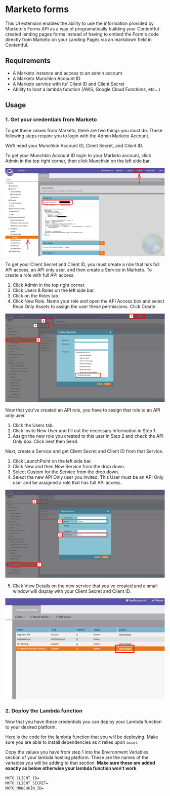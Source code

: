 # Marketo forms

This UI extension enables the ability to use the information provided by Marketo's Forms API as a way of programatically building your Contentful-created landing pages forms instead of having to embed the Form's code directly from Marketo on your Landing Pages via an markdown field in Contentful.

## Requirements

- A Marketo instance and access to an admin account
- A Marketo Munchkin Account ID
- A Marketo service with its' Client ID and Client Secret
- Ability to host a lambda function (AWS, Google Cloud Functions, etc...)

## Usage

### 1. Get your credentials from Marketo

To get these values from Marketo, there are two things you must do. These following steps require you to login with the Admin Marketo Account.

We’ll need your Munchkin Account ID, Client Secret, and Client ID.

To get your Munchkin Account ID login to your Marketo account, click Admin in the top right corner, then click Munchkin on the left side bar.

![](/docs/assets/marketo_get_munchkin_id.png?dl=1)

To get your Client Secret and Client ID, you must create a role that has full API access, an API only user, and then create a Service in Marketo. To create a role with full API access:

1.  Click Admin in the top right corner.
2.  Click Users & Roles on the left side bar.
3.  Click on the Roles tab.
4.  Click New Role. Name your role and open the API Access box and select Read Only Assets to assign the user these permissions. Click Create.

![](/docs/assets/marketo_make_new_role.png?dl=1)

Now that you’ve created an API role, you have to assign that role to an API only user.

1.  Click the Users tab.
2.  Click Invite New User and fill out the necessary information in Step 1.
3.  Assign the new role you created to this user in Step 2 and check the API Only box. Click next then Send.

Next, create a Service and get Client Secret and Client ID from that Service.

1.  Click LaunchPoint on the left side bar.
2.  Click New and then New Service from the drop down.
3.  Select Custom for the Service from the drop down.
4.  Select the new API Only user you invited. This User must be an API Only user and be assigned a role that has full API access.

![](/docs/assets/marketo_make_new_service.png?dl=1)

5.  Click View Details on the new service that you’ve created and a small window will display with your Client Secret and Client ID.

![](/docs/assets/marketo_view_details.png?dl=1)

### 2. Deploy the Lambda function

Now that you have these credentials you can deploy your Lambda function to your desired platform.

[Here is the code for the lambda function](./lambda-function.js) that you will be deploying. Make sure you are able to install dependencies as it relies upon `axios`

Copy the values you have from step 1 into the Environment Variables section of your lambda hosting platform. These are the names of the variables you will be adding to that section. **Make sure these are added exactly as below otherwise your lambda function won't work**.

```
MKTO_CLIENT_ID=
MKTO_CLIENT_SECRET=
MKTO_MUNCHKIN_ID=
```
